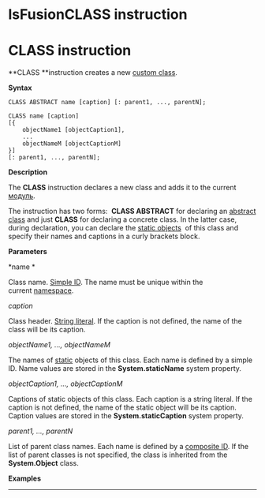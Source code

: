 # lsFusionCLASS instruction

# CLASS instruction

**CLASS **instruction creates a new [custom class](lsFusionUser_classes.md).

**Syntax**

    CLASS ABSTRACT name [caption] [: parent1, ..., parentN];
     
    CLASS name [caption] 
    [{
        objectName1 [objectCaption1],
        ...
        objectNameM [objectCaptionM]
    }] 
    [: parent1, ..., parentN];

**Description**

The **CLASS** instruction declares a new class and adds it to the current [модуль](lsFusionModules.md). 

The instruction has two forms:  **CLASS ABSTRACT** for declaring an [abstract class](User-classes_2228341.html#Userclasses-abstract) and just **CLASS** for declaring a concrete class. In the latter case, during declaration, you can declare the [static objects](lsFusionStatic_objects.md)  of this class and specify their names and captions in a curly brackets block.   

**Parameters**

*name *

Class name. [Simple ID](IDs_1573053.html#IDs-id). The name must be unique within the current [namespace](Naming_35521066.html#Naming-namespace).

*caption*

Class header. [String literal](Literals_35521071.html#Literals-strliteral). If the caption is not defined, the name of the class will be its caption.  

*objectName1, ..., objectNameM*

The names of [static](lsFusionStatic_objects.md) objects of this class. Each name is defined by a simple ID. Name values are stored in the **System.staticName** system property.

*objectCaption1, ..., objectCaptionM*

Captions of static objects of this class. Each caption is a string literal. If the caption is not defined, the name of the static object will be its caption. Caption values are stored in the **System.staticCaption** system property.

*parent1, ..., parentN*

List of parent class names. Each name is defined by a [composite ID](IDs_1573053.html#IDs-cid). If the list of parent classes is not specified, the class is inherited from the **System.Object** class.  

**Examples**

********



  
